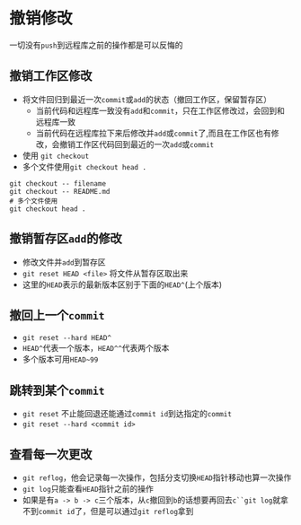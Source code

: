 # 撤销修改
一切没有`push`到远程库之前的操作都是可以反悔的

## 撤销工作区修改
* 将文件回归到最近一次`commit`或`add`的状态（撤回工作区，保留暂存区）
   * 当前代码和远程库一致没有`add`和`commit`，只在工作区修改过，会回到和远程库一致
   * 当前代码在远程库拉下来后修改并`add`或`commit`了,而且在工作区也有修改，会撤销工作区代码回到最近的一次`add`或`commit`
* 使用 `git checkout`
* 多个文件使用`git checkout head .`
```
git checkout -- filename
git checkout -- README.md
# 多个文件使用
git checkout head .
```

## 撤销暂存区`add`的修改

* 修改文件并`add`到暂存区
* `git reset HEAD <file>` 将文件从暂存区取出来
* 这里的`HEAD`表示的最新版本区别于下面的`HEAD^`(上个版本)

## 撤回上一个`commit`

* `git reset --hard HEAD^`
* `HEAD^`代表一个版本，`HEAD^^`代表两个版本
* 多个版本可用`HEAD~99`

## 跳转到某个`commit`

* `git reset` 不止能回退还能通过`commit id`到达指定的`commit`
* `git reset --hard <commit id>`

## 查看每一次更改

* `git reflog`，他会记录每一次操作，包括分支切换`HEAD`指针移动也算一次操作
* `git log`只能查看`HEAD`指针之前的操作
* 如果是有`a -> b -> c`三个版本，从`c`撤回到`b`的话想要再回去`c``git log`就拿不到`commit id`了，但是可以通过`git reflog`拿到